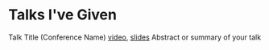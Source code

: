 # Talks I've Given

Talk Title (Conference Name)
[video](http://example.com), [slides](http://example.com)
Abstract or summary of your talk